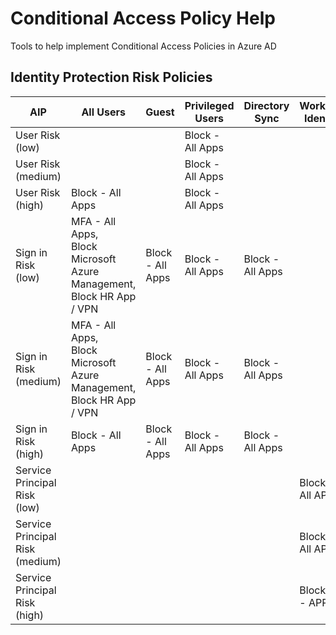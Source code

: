 # Conditional Access Policy Help
Tools to help implement Conditional Access Policies in Azure AD
## Identity Protection Risk Policies
| AIP | All Users | Guest | Privileged Users | Directory Sync | Workload Identity |
| --------------- | --------------- | --------------- | --------------- | --------------- | --------------- |
| User Risk (low) |  |  | Block - All Apps |  |  | 
| User Risk (medium) |  |  | Block - All Apps |  |  | 
| User Risk (high) | Block - All Apps |  | Block - All Apps |  |  | 
| Sign in Risk (low) | MFA - All Apps, <BR /> Block Microsoft Azure Management, <BR /> Block HR App / VPN | Block - All Apps | Block - All Apps | Block - All Apps |  | 
| Sign in Risk (medium) | MFA - All Apps, <BR /> Block Microsoft Azure Management, <BR /> Block HR App / VPN | Block - All Apps | Block - All Apps | Block - All Apps |  | 
| Sign in Risk (high) | Block - All Apps | Block - All Apps | Block - All Apps | Block - All Apps |  | 
| Service Principal Risk (low) |  |  |  |  | Block - All APPS | 
| Service Principal Risk (medium) |  |  |  |  | Block - All APPS | 
| Service Principal Risk (high) |  |  |  |  | Block All - APPS | 
